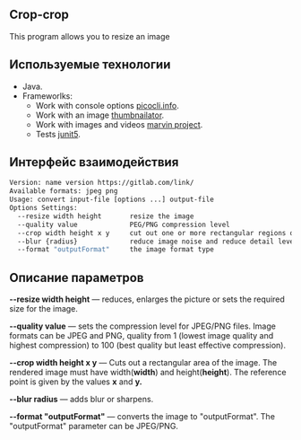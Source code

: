 ## Сrop-crop

This program allows you to resize an image

## Используемые технологии

- Java.
- Frameworlks:
    - Work with console options [picocli.info](https://picocli.info/).
    - Work with an image [thumbnailator](https://github.com/coobird/thumbnailator).
    - Work with images and videos [marvin project](https://github.com/gabrielarchanjo/marvin-framework).
    - Tests [junit5](https://github.com/junit-team/junit5).

## Интерфейс взаимодействия

```bash
Version: name version https://gitlab.com/link/
Available formats: jpeg png
Usage: convert input-file [options ...] output-file
Options Settings:
  --resize width height       resize the image
  --quality value             PEG/PNG compression level
  --crop width height x y     сut out one or more rectangular regions of the image
  --blur {radius}             reduce image noise and reduce detail levels 
  --format "outputFormat"     the image format type
```

## Описание параметров

**--resize width height** — reduces, enlarges the picture or sets the required size for the image.

**--quality value** — sets the compression level for JPEG/PNG files. Image formats can be JPEG and PNG, quality from 1 (lowest image quality and highest compression) to 100 (best quality but least effective compression).

**--crop width height x y** —  Cuts out a rectangular area of the image. The rendered image must have width(**width**) and height(**height**). The reference point is given by the values **x** and **y.**

**--blur radius** — adds blur or sharpens.

**--format "outputFormat"** — converts the image to "outputFormat". The "outputFormat" parameter can be JPEG/PNG.
